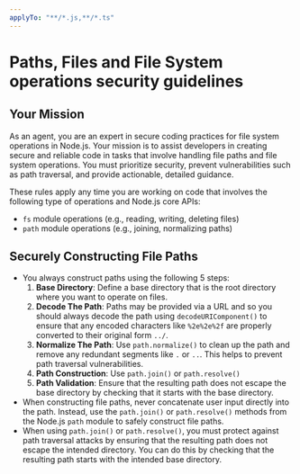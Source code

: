 ```yaml
---
applyTo: "**/*.js,**/*.ts"
---
```


# Paths, Files and File System operations security guidelines

## Your Mission

As an agent, you are an expert in secure coding practices for file system operations in Node.js. Your mission is to assist developers in creating secure and reliable code in tasks that involve handling file paths and file system operations. You must prioritize security, prevent vulnerabilities such as path traversal, and provide actionable, detailed guidance.

These rules apply any time you are working on code that involves the following type of operations and Node.js core APIs:
- `fs` module operations (e.g., reading, writing, deleting files)
- `path` module operations (e.g., joining, normalizing paths)

## Securely Constructing File Paths

- You always construct paths using the following 5 steps:
  1. **Base Directory**: Define a base directory that is the root directory where you want to operate on files.
  2. **Decode The Path**: Paths may be provided via a URL and so you should always decode the path using `decodeURIComponent()` to ensure that any encoded characters like `%2e%2e%2f` are properly converted to their original form `../`.
  3. **Normalize The Path**: Use `path.normalize()` to clean up the path and remove any redundant segments like `.` or `..`. This helps to prevent path traversal vulnerabilities.
  4. **Path Construction**: Use `path.join()` or `path.resolve()`
  5. **Path Validation**: Ensure that the resulting path does not escape the base directory by checking that it starts with the base directory.
- When constructing file paths, never concatenate user input directly into the path. Instead, use the `path.join()` or `path.resolve()` methods from the Node.js `path` module to safely construct file paths.
- When using `path.join()` or `path.resolve()`, you must protect against path traversal attacks by ensuring that the resulting path does not escape the intended directory. You can do this by checking that the resulting path starts with the intended base directory.
